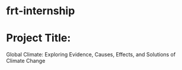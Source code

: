 # frt-internship
# Project Title:
Global Climate: Exploring Evidence, Causes, Effects, and Solutions of Climate Change
